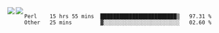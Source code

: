 <a href="https://github.com/anuraghazra/github-readme-stats">
  <img align="left" src="https://github-readme-stats.vercel.app/api?username=kfly8&count_private=true&show_icons=true&theme=calm" />
</a>
<a href="https://github.com/anuraghazra/github-readme-stats">
  <img align="left" src="https://github-readme-stats.vercel.app/api/top-langs/?username=kfly8&theme=calm&hide=HTML&exclude_repo=is3q-cr" />
</a>

<!--START_SECTION:waka-->
```text
Perl    15 hrs 55 mins  ████████████████████████▒   97.31 % 
Other   25 mins         ▓░░░░░░░░░░░░░░░░░░░░░░░░   02.60 % 
```
<!--END_SECTION:waka-->
